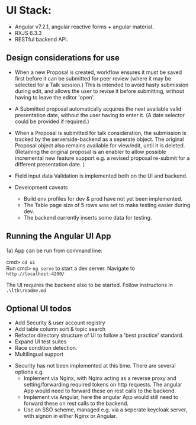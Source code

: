 

# UI Stack:
* Angular v7.2.1, angular reactive forms + angular material.
* RXJS 6.3.3
* RESTful backend API.

## Design considerations for use

* When a new Proposal is created, workflow ensures it must be saved first before it can be submitted for peer review (where it may be selected for a Talk session.)
This is intended to avoid hasty submission during edit, and allows the user to revise it before submitting, without having to leave the editor 'open'.

* A Submitted proposal automatically acquires the next available valid presentation date, without the user having to enter it.
(A date selector could be provided if required.)

* When a Proposal is submitted for talk consideration, the submission is tracked by the serverside-backend as a seperate object.
The original Proposal object also remains available for view/edit, until it is deleted.
(Retaining the original proposal is an enabler to allow possible incremental new feature support e.g. a revised proposal re-submit for a different presentation date. )

* Field input data Validation is implemented both on the UI and backend.  

* Development caveats
  * Build env profiles for dev & prod have not yet been implemented.
  * The Table page size of 5 rows was set to make testing easier during dev.
  * The backend currently inserts some data for testing.


## Running the Angular UI App

1a)  App can be run from command line:

cmd\> `cd ui` 
<br> Run cmd\> `ng serve` to start a dev server. Navigate to `http://localhost:4200/`

The UI requires the backend also to be started.
Follow instructons in `.\ltk\readme.md` 

## Optional UI todos

- Add Security & user account registry
- Add table column sort & topic search
- Refactor directory structure of UI to follow a 'best practice' standard.
- Expand UI test suites
- Race condition detection.
- Multilingual support
* Security has not been implemented at this time. There are several options e.g.
  * Implement via Nginx, with Nginx acting as a reverse proxy and setting/forwarding required tokens on http requests.  The angular App would need to forward these on rest calls to the backend.
  * Implement via Angular, here the angular App would still need to forward these on rest calls to the backend.
  * Use an SSO scheme, managed e.g. via a seperate keycloak server, with signon in either Nginx or Angular.
